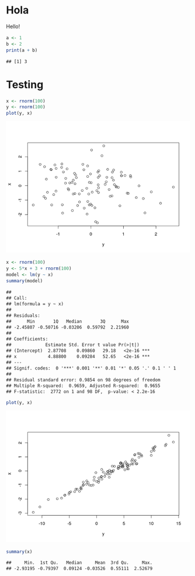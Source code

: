Hola
====

Hello!

``` r
a <- 1
b <- 2
print(a + b)
```

    ## [1] 3

Testing
=======

``` r
x <- rnorm(100)
y <- rnorm(100)
plot(y, x)
```

![](index_files/figure-markdown_github/unnamed-chunk-2-1.png)

``` r
x <- rnorm(100)
y <- 5*x + 3 + rnorm(100)
model <- lm(y ~ x)
summary(model)
```

    ## 
    ## Call:
    ## lm(formula = y ~ x)
    ## 
    ## Residuals:
    ##      Min       1Q   Median       3Q      Max 
    ## -2.45807 -0.50716 -0.03206  0.59792  2.21960 
    ## 
    ## Coefficients:
    ##             Estimate Std. Error t value Pr(>|t|)    
    ## (Intercept)  2.87708    0.09860   29.18   <2e-16 ***
    ## x            4.88800    0.09284   52.65   <2e-16 ***
    ## ---
    ## Signif. codes:  0 '***' 0.001 '**' 0.01 '*' 0.05 '.' 0.1 ' ' 1
    ## 
    ## Residual standard error: 0.9854 on 98 degrees of freedom
    ## Multiple R-squared:  0.9659, Adjusted R-squared:  0.9655 
    ## F-statistic:  2772 on 1 and 98 DF,  p-value: < 2.2e-16

``` r
plot(y, x)
```

![](index_files/figure-markdown_github/unnamed-chunk-3-1.png)

``` r
summary(x)
```

    ##     Min.  1st Qu.   Median     Mean  3rd Qu.     Max. 
    ## -2.93195 -0.79397  0.09124 -0.03526  0.55111  2.52679
